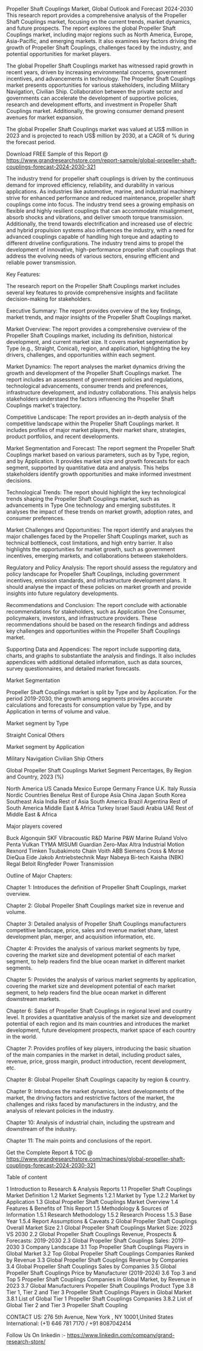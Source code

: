 Propeller Shaft Couplings Market, Global Outlook and Forecast 2024-2030
This research report provides a comprehensive analysis of the Propeller Shaft Couplings market, focusing on the current trends, market dynamics, and future prospects. The report explores the global Propeller Shaft Couplings market, including major regions such as North America, Europe, Asia-Pacific, and emerging markets. It also examines key factors driving the growth of Propeller Shaft Couplings, challenges faced by the industry, and potential opportunities for market players.

The global Propeller Shaft Couplings market has witnessed rapid growth in recent years, driven by increasing environmental concerns, government incentives, and advancements in technology. The Propeller Shaft Couplings market presents opportunities for various stakeholders, including Military Navigation, Civilian Ship. Collaboration between the private sector and governments can accelerate the development of supportive policies, research and development efforts, and investment in Propeller Shaft Couplings market. Additionally, the growing consumer demand present avenues for market expansion.

The global Propeller Shaft Couplings market was valued at US$ million in 2023 and is projected to reach US$ million by 2030, at a CAGR of % during the forecast period.

Download FREE Sample of this Report @ https://www.grandresearchstore.com/report-sample/global-propeller-shaft-couplings-forecast-2024-2030-321


The industry trend for propeller shaft couplings is driven by the continuous demand for improved efficiency, reliability, and durability in various applications. As industries like automotive, marine, and industrial machinery strive for enhanced performance and reduced maintenance, propeller shaft couplings come into focus. The industry trend sees a growing emphasis on flexible and highly resilient couplings that can accommodate misalignment, absorb shocks and vibrations, and deliver smooth torque transmission. Additionally, the trend towards electrification and increased use of electric and hybrid propulsion systems also influences the industry, with a need for advanced couplings capable of handling high torque and adapting to different driveline configurations. The industry trend aims to propel the development of innovative, high-performance propeller shaft couplings that address the evolving needs of various sectors, ensuring efficient and reliable power transmission.

Key Features:

The research report on the Propeller Shaft Couplings market includes several key features to provide comprehensive insights and facilitate decision-making for stakeholders.

Executive Summary: The report provides overview of the key findings, market trends, and major insights of the Propeller Shaft Couplings market.

Market Overview: The report provides a comprehensive overview of the Propeller Shaft Couplings market, including its definition, historical development, and current market size. It covers market segmentation by Type (e.g., Straight, Conical), region, and application, highlighting the key drivers, challenges, and opportunities within each segment.

Market Dynamics: The report analyses the market dynamics driving the growth and development of the Propeller Shaft Couplings market. The report includes an assessment of government policies and regulations, technological advancements, consumer trends and preferences, infrastructure development, and industry collaborations. This analysis helps stakeholders understand the factors influencing the Propeller Shaft Couplings market's trajectory.

Competitive Landscape: The report provides an in-depth analysis of the competitive landscape within the Propeller Shaft Couplings market. It includes profiles of major market players, their market share, strategies, product portfolios, and recent developments.

Market Segmentation and Forecast: The report segment the Propeller Shaft Couplings market based on various parameters, such as by Type, region, and by Application. It provides market size and growth forecasts for each segment, supported by quantitative data and analysis. This helps stakeholders identify growth opportunities and make informed investment decisions.

Technological Trends: The report should highlight the key technological trends shaping the Propeller Shaft Couplings market, such as advancements in Type One technology and emerging substitutes. It analyses the impact of these trends on market growth, adoption rates, and consumer preferences.

Market Challenges and Opportunities: The report identify and analyses the major challenges faced by the Propeller Shaft Couplings market, such as technical bottleneck, cost limitations, and high entry barrier. It also highlights the opportunities for market growth, such as government incentives, emerging markets, and collaborations between stakeholders.

Regulatory and Policy Analysis: The report should assess the regulatory and policy landscape for Propeller Shaft Couplings, including government incentives, emission standards, and infrastructure development plans. It should analyse the impact of these policies on market growth and provide insights into future regulatory developments.

Recommendations and Conclusion: The report conclude with actionable recommendations for stakeholders, such as Application One Consumer, policymakers, investors, and infrastructure providers. These recommendations should be based on the research findings and address key challenges and opportunities within the Propeller Shaft Couplings market.

Supporting Data and Appendices: The report include supporting data, charts, and graphs to substantiate the analysis and findings. It also includes appendices with additional detailed information, such as data sources, survey questionnaires, and detailed market forecasts.

Market Segmentation

Propeller Shaft Couplings market is split by Type and by Application. For the period 2019-2030, the growth among segments provides accurate calculations and forecasts for consumption value by Type, and by Application in terms of volume and value.



Market segment by Type



Straight
Conical
Others


Market segment by Application



Military Navigation
Civilian Ship
Others


Global Propeller Shaft Couplings Market Segment Percentages, By Region and Country, 2023 (%)



North America
US
Canada
Mexico
Europe
Germany
France
U.K.
Italy
Russia
Nordic Countries
Benelux
Rest of Europe
Asia
China
Japan
South Korea
Southeast Asia
India
Rest of Asia
South America
Brazil
Argentina
Rest of South America
Middle East & Africa
Turkey
Israel
Saudi Arabia
UAE
Rest of Middle East & Africa


Major players covered



Buck Algonquin
SKF
Vibracoustic
R&D Marine
P&W Marine
Ruland
Volvo Penta
Vulkan
TYMA
MISUMI
Guardian
Zero-Max
Altra Industrial Motion
Rexnord
Timken
Tsubakimoto Chain
Voith
ABB
Siemens
Cross & Morse
DieQua
Eide
Jakob Antriebstechnik
Mayr
Nabeya Bi-tech Kaisha (NBK)
Regal Beloit
Ringfeder Power Transmission


Outline of Major Chapters:

Chapter 1: Introduces the definition of Propeller Shaft Couplings, market overview.

Chapter 2: Global Propeller Shaft Couplings market size in revenue and volume.

Chapter 3: Detailed analysis of Propeller Shaft Couplings manufacturers competitive landscape, price, sales and revenue market share, latest development plan, merger, and acquisition information, etc.

Chapter 4: Provides the analysis of various market segments by type, covering the market size and development potential of each market segment, to help readers find the blue ocean market in different market segments.

Chapter 5: Provides the analysis of various market segments by application, covering the market size and development potential of each market segment, to help readers find the blue ocean market in different downstream markets.

Chapter 6: Sales of Propeller Shaft Couplings in regional level and country level. It provides a quantitative analysis of the market size and development potential of each region and its main countries and introduces the market development, future development prospects, market space of each country in the world.

Chapter 7: Provides profiles of key players, introducing the basic situation of the main companies in the market in detail, including product sales, revenue, price, gross margin, product introduction, recent development, etc.

Chapter 8: Global Propeller Shaft Couplings capacity by region & country.

Chapter 9: Introduces the market dynamics, latest developments of the market, the driving factors and restrictive factors of the market, the challenges and risks faced by manufacturers in the industry, and the analysis of relevant policies in the industry.

Chapter 10: Analysis of industrial chain, including the upstream and downstream of the industry.

Chapter 11: The main points and conclusions of the report.

Get the Complete Report & TOC @ https://www.grandresearchstore.com/machines/global-propeller-shaft-couplings-forecast-2024-2030-321

Table of content

1 Introduction to Research & Analysis Reports
1.1 Propeller Shaft Couplings Market Definition
1.2 Market Segments
1.2.1 Market by Type
1.2.2 Market by Application
1.3 Global Propeller Shaft Couplings Market Overview
1.4 Features & Benefits of This Report
1.5 Methodology & Sources of Information
1.5.1 Research Methodology
1.5.2 Research Process
1.5.3 Base Year
1.5.4 Report Assumptions & Caveats
2 Global Propeller Shaft Couplings Overall Market Size
2.1 Global Propeller Shaft Couplings Market Size: 2023 VS 2030
2.2 Global Propeller Shaft Couplings Revenue, Prospects & Forecasts: 2019-2030
2.3 Global Propeller Shaft Couplings Sales: 2019-2030
3 Company Landscape
3.1 Top Propeller Shaft Couplings Players in Global Market
3.2 Top Global Propeller Shaft Couplings Companies Ranked by Revenue
3.3 Global Propeller Shaft Couplings Revenue by Companies
3.4 Global Propeller Shaft Couplings Sales by Companies
3.5 Global Propeller Shaft Couplings Price by Manufacturer (2019-2024)
3.6 Top 3 and Top 5 Propeller Shaft Couplings Companies in Global Market, by Revenue in 2023
3.7 Global Manufacturers Propeller Shaft Couplings Product Type
3.8 Tier 1, Tier 2 and Tier 3 Propeller Shaft Couplings Players in Global Market
3.8.1 List of Global Tier 1 Propeller Shaft Couplings Companies
3.8.2 List of Global Tier 2 and Tier 3 Propeller Shaft Coupling

CONTACT US:
276 5th Avenue, New York , NY 10001,United States
International: (+1) 646 781 7170 / +91 8087042414

Follow Us On linkedin :- https://www.linkedin.com/company/grand-research-store/



